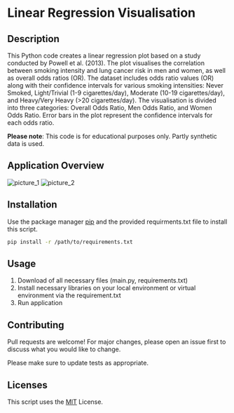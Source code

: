 # Linear Regression Visualisation
## Description
This Python code creates a linear regression plot based on a study conducted by Powell et al. (2013). The plot visualises the correlation between smoking intensity and lung cancer risk in men and women, as well as overall odds ratios (OR). 
The dataset includes odds ratio values (OR) along with their confidence intervals for various smoking intensities: Never Smoked, Light/Trivial (1-9 cigarettes/day), Moderate (10-19 cigarettes/day), and Heavy/Very Heavy (>20 cigarettes/day).
The visualisation is divided into three categories: Overall Odds Ratio, Men Odds Ratio, and Women Odds Ratio. Error bars in the plot represent the confidence intervals for each odds ratio.

**Please note**: This code is for educational purposes only. Partly synthetic data is used.

## Application Overview
![picture_1](https://github.com/user-attachments/assets/746984be-44f0-4dcf-b5e9-e88a8188eb92)
![picture_2](https://github.com/user-attachments/assets/98aa7f31-0f9d-40a2-85bd-e159253aba0d)

## Installation

Use the package manager [pip](https://pip.pypa.io/en/stable/) and the provided requirments.txt file to install this script.

```bash
pip install -r /path/to/requirements.txt
`````

## Usage

1. Download of all necessary files (main.py, requirements.txt)
2. Install necessary libraries on your local environment or virtual environment via the requirement.txt
3. Run application

## Contributing

Pull requests are welcome! For major changes, please open an issue first
to discuss what you would like to change.

Please make sure to update tests as appropriate.

## Licenses
This script uses the [MIT](https://choosealicense.com/licenses/mit/) License.
